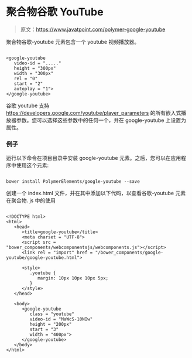 # 聚合物谷歌 YouTube

> 原文：<https://www.javatpoint.com/polymer-google-youtube>

聚合物谷歌-youtube 元素包含一个 youtube 视频播放器。

```

<google-youtube
   video-id = "....."
   height = "300px"
   width = "300px"
   rel = "0"
   start = "2"
   autoplay = "1">
</google-youtube>

```

谷歌 youtube 支持 https://developers.google.com/youtube/player_parameters 的所有嵌入式播放器参数。您可以选择这些参数中的任何一个，并在 google-youtube 上设置为属性。

### 例子

运行以下命令在项目目录中安装 google-youtube 元素。之后，您可以在应用程序中使用这个元素:

```

bower install PolymerElements/google-youtube --save

```

创建一个 index.html 文件，并在其中添加以下代码，以查看谷歌-youtube 元素在聚合物. js 中的使用

```

<!DOCTYPE html>
<html>
   <head>
      <title>google-youtube</title>
      <meta charset = "UTF-8">
      <script src = "bower_components/webcomponentsjs/webcomponents.js"></script>
      <link rel = "import" href = "/bower_components/google-youtube/google-youtube.html">

      <style>
         .youtube {
            margin: 10px 10px 10px 5px;
         }
      </style>
   </head>

   <body>
      <google-youtube 
         class = "youtube"
         video-id = "MaWcS-10NIw" 
         height = "200px" 
         start = "3"
         width = "400px">
      </google-youtube>
   </body>
</html>

```